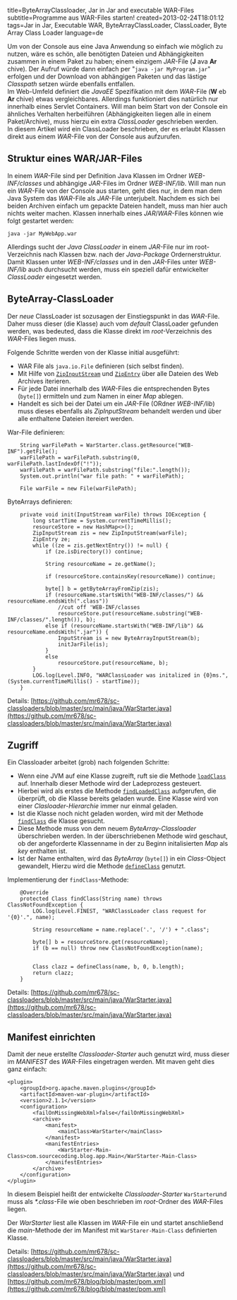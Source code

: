title=ByteArrayClassloader, Jar in Jar and executable WAR-Files
subtitle=Programme aus WAR-Files starten!
created=2013-02-24T18:01:12
tags=Jar in Jar, Executable WAR, ByteArrayClassLoader, ClassLoader, Byte Array Class Loader
language=de

Um von der Console aus eine Java Anwendung so einfach wie möglich zu nutzen, wäre es schön, alle benötigten Dateien und Abhängigkeiten zusammen in einem Paket zu haben; einem einzigem *JAR*-File (**J** ava **Ar** chive). Der Aufruf würde dann einfach per "`java -jar MyProgram.jar`" erfolgen und der Download von abhängigen Paketen und das lästige *Classpath* setzen würde ebenfalls entfallen.  
Im Web-Umfeld definiert die *JavaEE* Spezifikation mit dem *WAR*-File (**W** eb **Ar** chive) etwas vergleichbares. Allerdings funktioniert dies natürlich nur innerhalb eines Servlet Containers. Will man beim Start von der Console ein ähnliches Verhalten herbeiführen (Abhängigkeiten liegen alle in einem Paket/Archive), muss hierzu ein extra *ClassLoader* geschrieben werden.  
In diesem Artikel wird ein ClassLoader beschrieben, der es erlaubt Klassen direkt aus einem *WAR*-File von der Console aus aufzurufen.

## Struktur eines WAR/JAR-Files

In einem *WAR*-File sind per Definition Java Klassen im Ordner *WEB-INF/classes* und abhängige *JAR*-Files im Ordner *WEB-INF/lib*. Will man nun ein *WAR*-File von der Console aus starten, geht dies nur, in dem man dem Java System das *WAR*-File als *JAR*-File unterjubelt. Nachdem es sich bei beiden Archiven einfach um gepackte Dateien handelt, muss man hier auch nichts weiter machen. Klassen innerhalb eines *JAR*/*WAR*-Files können wie folgt gestartet werden:

    java -jar MyWebApp.war
    
Allerdings sucht der *Java ClassLoader* in einem *JAR*-File nur im root-Verzeichnis nach Klassen bzw. nach der *Java-Package* Ordernerstruktur. Damit Klassen unter *WEB-INF/classes* und in den *JAR*-Files unter *WEB-INF/lib* auch durchsucht werden, muss ein speziell dafür entwickelter *ClassLoader* eingesetzt werden.

## ByteArray-ClassLoader

Der *neue* ClassLoader ist sozusagen der Einstiegspunkt in das *WAR*-File. Daher muss dieser (die Klasse) auch vom *default* ClassLoader gefunden werden, was bedeuted, dass die Klasse direkt im *root*-Verzeichnis des *WAR*-Files liegen muss.

Folgende Schritte werden von der Klasse initial ausgeführt:

+ WAR File als `java.io.File` definieren (sich selbst finden).  
+ Mit Hilfe von [`ZipInputStream`](http://docs.oracle.com/javase/7/docs/api/java/util/zip/ZipInputStream.html) und [`ZipEntry`](http://docs.oracle.com/javase/7/docs/api/java/util/zip/ZipEntry.html) über alle Dateien des Web Archives iterieren.
+ Für jede Datei innerhalb des *WAR*-Files die entsprechenden Bytes (`byte[]`) ermitteln und zum Namen in einer *Map* ablegen.
+ Handelt es sich bei der Datei um ein *JAR*-File (ORdner *WEB-INF/lib*) muss dieses ebenfalls als *ZipInputStream* behandelt werden und über alle enthaltene Dateien itereiert werden. 


War-File definieren:

<pre><code class="java">	String warFilePath = WarStarter.class.getResource("WEB-INF").getFile();
	warFilePath = warFilePath.substring(0, warFilePath.lastIndexOf("!"));
	warFilePath = warFilePath.substring("file:".length());
	System.out.println("war file path: " + warFilePath);
	
	File warFile = new File(warFilePath);
</code></pre>

ByteArrays definieren:

<pre><code class="java">	private void init(InputStream warFile) throws IOException {
		long startTime = System.currentTimeMillis();
		resourceStore = new HashMap<>();
        ZipInputStream zis = new ZipInputStream(warFile);
        ZipEntry ze;
        while ((ze = zis.getNextEntry()) != null) {
            if (ze.isDirectory()) continue;

            String resourceName = ze.getName();

            if (resourceStore.containsKey(resourceName)) continue;

            byte[] b = getByteArrayFromZip(zis);
            if (resourceName.startsWith("WEB-INF/classes/") && resourceName.endsWith(".class"))               
                //cut off 'WEB-INF/classes
                resourceStore.put(resourceName.substring("WEB-INF/classes/".length()), b);
            else if (resourceName.startsWith("WEB-INF/lib") && resourceName.endsWith(".jar")) {
                InputStream is = new ByteArrayInputStream(b);
                initJarFile(is);
            }
			else
                resourceStore.put(resourceName, b);
        }
        LOG.log(Level.INFO, "WARClassLoader was initalized in {0}ms.", (System.currentTimeMillis() - startTime));
    }
</code></pre>

Details: [https://github.com/mr678/sc-classloaders/blob/master/src/main/java/WarStarter.java](https://github.com/mr678/sc-classloaders/blob/master/src/main/java/WarStarter.java)

## Zugriff

Ein Classloader arbeitet (grob) nach folgenden Schritte:

+ Wenn eine JVM auf eine Klasse zugreift, ruft sie die Methode [`loadClass`](http://docs.oracle.com/javase/7/docs/api/java/lang/ClassLoader.html#loadClass\(java.lang.String\)) auf. Innerhalb dieser Methode wird der Ladeprozess gesteuert. 
+ Hierbei wird als erstes die Methode [`findLoadedClass`](http://docs.oracle.com/javase/7/docs/api/java/lang/ClassLoader.html#findLoadedClass\(java.lang.String\)) aufgerufen, die überprüft, ob die Klasse bereits geladen wurde. Eine Klasse wird von einer *Clasloader-Hierarchie* immer nur einmal geladen.
+ Ist die Klasse noch nicht geladen worden, wird mit der Methode [`findClass`](http://docs.oracle.com/javase/7/docs/api/java/lang/ClassLoader.html#findClass\(java.lang.String\)) die Klasse gesucht.
+ Diese Methode muss von dem neuem *ByteArray-Classloader* überschrieben werden. In der überschriebenen Methode wird geschaut, ob der angeforderte Klassenname in der zu Beginn initalisierten *Map* als *key* enthalten ist.
+ Ist der Name enthalten, wird das *ByteArray* (`byte[]`) in ein *Class*-Object gewandelt, Hierzu wird die Methode  [`defineClass`](http://docs.oracle.com/javase/7/docs/api/java/lang/ClassLoader.html#defineClass\(java.lang.String,byte[],int,int\)) genutzt.  


Implementierung der `findClass`-Methode:

<pre><code class="java">    @Override
    protected Class<? extends Object> findClass(String name) throws ClassNotFoundException {
        LOG.log(Level.FINEST, "WARClassLoader class request for '{0}'.", name);

        String resourceName = name.replace('.', '/') + ".class";

        byte[] b = resourceStore.get(resourceName);
        if (b == null) throw new ClassNotFoundException(name);


        Class<? extends Object> clazz = defineClass(name, b, 0, b.length);
        return clazz;
    }
</code></pre>

Details: [https://github.com/mr678/sc-classloaders/blob/master/src/main/java/WarStarter.java](https://github.com/mr678/sc-classloaders/blob/master/src/main/java/WarStarter.java)

## Manifest einrichten

Damit der neue erstellte *Classloader-Starter* auch genutzt wird, muss dieser im *MANIFEST* des *WAR*-Files eingetragen werden. Mit maven geht dies ganz einfach:

	<plugin>
    	<groupId>org.apache.maven.plugins</groupId>
        <artifactId>maven-war-plugin</artifactId>
        <version>2.1.1</version>
        <configuration>
        	<failOnMissingWebXml>false</failOnMissingWebXml>
			<archive>
	        	<manifest>
	            	<mainClass>WarStarter</mainClass>
	            </manifest>
	            <manifestEntries>
					<WarStarter-Main-Class>com.sourcecoding.blog.app.Main</WarStarter-Main-Class>
				</manifestEntries>
			</archive>                       
		</configuration>
	</plugin>

In diesem Beispiel heißt der entwickelte *Classloader-Starter* `WarStarter`und muss als *\*.class*-File wie oben beschrieben im *root*-Ordner des *WAR*-Files liegen.

Der *WarStarter* liest alle Klassen im *WAR*-File ein und startet anschließend die *main*-Methode der im Manifest mit `WarStarer-Main-Class` definierten Klasse.

Details: [https://github.com/mr678/sc-classloaders/blob/master/src/main/java/WarStarter.java](https://github.com/mr678/sc-classloaders/blob/master/src/main/java/WarStarter.java) und [https://github.com/mr678/blog/blob/master/pom.xml](https://github.com/mr678/blog/blob/master/pom.xml)
